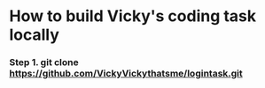 # How to build Vicky's coding task locally
### Step 1. git clone https://github.com/VickyVickythatsme/logintask.git
